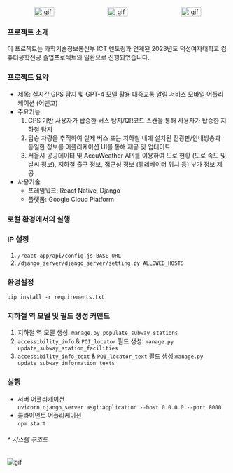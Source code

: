 <div align="center" style="display: flex; justify-content: space-around;">
  <img src="https://drive.google.com/uc?id=1wdp2YuIbN3Qqks1pjoSLcV6KxF5J4-iP" alt="gif" width="30%"/>
  <img src="https://drive.google.com/uc?id=1NqWv1f0vL5Xzh236qRGtLVTQbmpq2TQG" alt="gif" width="30%"/>
  <img src="https://drive.google.com/uc?id=1L0658B5MZ8qv_f5GQ3CfbdDlvHHHTQ7c" alt="gif" width="30%"/>
</div>

### 프로젝트 소개
이 프로젝트는 과학기술정보통신부 ICT 멘토링과 연계된 2023년도 덕성여자대학교 컴퓨터공학전공 졸업프로젝트의 일환으로 진행되었습니다.

### 프로젝트 요약
- 제목: 실시간 GPS 탐지 및 GPT-4 모델 활용 대중교통 알림 서비스 모바일 어플리케이션 (어댄고)
- 주요기능
  1. GPS 기반 사용자가 탑승한 버스 탐지/QR코드 스캔을 통해 사용자가 탑승한 지하철 탐지
  2. 탑승 차량을 추적하여 실제 버스 또는 지하철 내에 설치된 전광판/안내방송과 동일한 정보를 어플리케이션 UI를 통해 제공 및 업데이트
  3. 서울시 공공데이터 및 AccuWeather API를 이용하여 도로 현황 (도로 속도 및 날씨 정보), 지하철 출구 정보, 접근성 정보 (엘레베이터 위치 등) 부가 정보 제공
- 사용기술
    - 프레임워크: React Native, Django
    - 플랫폼: Google Cloud Platform

### 로컬 환경에서의 실행
### IP 설정
1. `/react-app/api/config.js BASE_URL`
2. `/django_server/django_server/setting.py ALLOWED_HOSTS`

### 환경설정
`pip install -r requirements.txt`

### 지하철 역 모델 및 필드 생성 커맨드
1. 지하철 역 모델 생성: `manage.py populate_subway_stations`
2. `accessibility_info` & `POI_locator` 필드 생성: `manage.py update_subway_station_facilities`
3. `accessibility_info_text` & `POI_locator_text` 필드 생성:`manage.py update_subway_information_texts`

### 실행
- 서버 어플리케이션  
  `uvicorn django_server.asgi:application --host 0.0.0.0 --port 8000`
- 클라이언트 어플리케이션  
  `npm start`  

###### * 시스템 구조도
<img src="https://drive.google.com/uc?id=173WBz520aGrTmwS0FyPUtp-HKF0tn4yt" alt="gif"/>